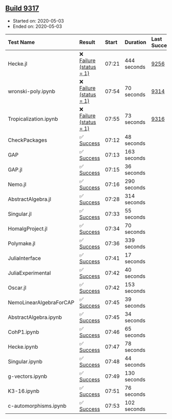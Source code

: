 ## [Build 9317](https://oscarci.mathematik.uni-kl.de/job/oscar/9317/)

* Started on: 2020-05-03
* Ended on: 2020-05-03

| Test Name    | Result | Start | Duration | Last Success | First Failure |
|:-------------|:-------|:------|:---------|:-------------|:--------------|
| Hecke.jl | ❌ [Failure (status = 1)](https://oscarci.mathematik.uni-kl.de/job/oscar/9317/artifact/logs/build-9317/Hecke.jl.log) | 07:21 | 444 seconds | [9256](https://oscarci.mathematik.uni-kl.de/job/oscar/9256/) | [9257](https://oscarci.mathematik.uni-kl.de/job/oscar/9257/) |
| wronski-poly.ipynb | ❌ [Failure (status = 1)](https://oscarci.mathematik.uni-kl.de/job/oscar/9317/artifact/logs/build-9317/wronski-poly.ipynb.log) | 07:54 | 70 seconds | [9314](https://oscarci.mathematik.uni-kl.de/job/oscar/9314/) | [9315](https://oscarci.mathematik.uni-kl.de/job/oscar/9315/) |
| Tropicalization.ipynb | ❌ [Failure (status = 1)](https://oscarci.mathematik.uni-kl.de/job/oscar/9317/artifact/logs/build-9317/Tropicalization.ipynb.log) | 07:55 | 73 seconds | [9316](https://oscarci.mathematik.uni-kl.de/job/oscar/9316/) | [9317](https://oscarci.mathematik.uni-kl.de/job/oscar/9317/) |
| CheckPackages | ✅ [Success](https://oscarci.mathematik.uni-kl.de/job/oscar/9317/artifact/logs/build-9317/CheckPackages.log) | 07:12 | 48 seconds |  |  |
| GAP | ✅ [Success](https://oscarci.mathematik.uni-kl.de/job/oscar/9317/artifact/logs/build-9317/GAP.log) | 07:13 | 163 seconds |  |  |
| GAP.jl | ✅ [Success](https://oscarci.mathematik.uni-kl.de/job/oscar/9317/artifact/logs/build-9317/GAP.jl.log) | 07:15 | 36 seconds |  |  |
| Nemo.jl | ✅ [Success](https://oscarci.mathematik.uni-kl.de/job/oscar/9317/artifact/logs/build-9317/Nemo.jl.log) | 07:16 | 290 seconds |  |  |
| AbstractAlgebra.jl | ✅ [Success](https://oscarci.mathematik.uni-kl.de/job/oscar/9317/artifact/logs/build-9317/AbstractAlgebra.jl.log) | 07:28 | 314 seconds |  |  |
| Singular.jl | ✅ [Success](https://oscarci.mathematik.uni-kl.de/job/oscar/9317/artifact/logs/build-9317/Singular.jl.log) | 07:33 | 55 seconds |  |  |
| HomalgProject.jl | ✅ [Success](https://oscarci.mathematik.uni-kl.de/job/oscar/9317/artifact/logs/build-9317/HomalgProject.jl.log) | 07:34 | 70 seconds |  |  |
| Polymake.jl | ✅ [Success](https://oscarci.mathematik.uni-kl.de/job/oscar/9317/artifact/logs/build-9317/Polymake.jl.log) | 07:36 | 339 seconds |  |  |
| JuliaInterface | ✅ [Success](https://oscarci.mathematik.uni-kl.de/job/oscar/9317/artifact/logs/build-9317/JuliaInterface.log) | 07:41 | 17 seconds |  |  |
| JuliaExperimental | ✅ [Success](https://oscarci.mathematik.uni-kl.de/job/oscar/9317/artifact/logs/build-9317/JuliaExperimental.log) | 07:42 | 40 seconds |  |  |
| Oscar.jl | ✅ [Success](https://oscarci.mathematik.uni-kl.de/job/oscar/9317/artifact/logs/build-9317/Oscar.jl.log) | 07:42 | 153 seconds |  |  |
| NemoLinearAlgebraForCAP | ✅ [Success](https://oscarci.mathematik.uni-kl.de/job/oscar/9317/artifact/logs/build-9317/NemoLinearAlgebraForCAP.log) | 07:45 | 39 seconds |  |  |
| AbstractAlgebra.ipynb | ✅ [Success](https://oscarci.mathematik.uni-kl.de/job/oscar/9317/artifact/logs/build-9317/AbstractAlgebra.ipynb.log) | 07:45 | 34 seconds |  |  |
| CohP1.ipynb | ✅ [Success](https://oscarci.mathematik.uni-kl.de/job/oscar/9317/artifact/logs/build-9317/CohP1.ipynb.log) | 07:46 | 65 seconds |  |  |
| Hecke.ipynb | ✅ [Success](https://oscarci.mathematik.uni-kl.de/job/oscar/9317/artifact/logs/build-9317/Hecke.ipynb.log) | 07:47 | 78 seconds |  |  |
| Singular.ipynb | ✅ [Success](https://oscarci.mathematik.uni-kl.de/job/oscar/9317/artifact/logs/build-9317/Singular.ipynb.log) | 07:48 | 44 seconds |  |  |
| g-vectors.ipynb | ✅ [Success](https://oscarci.mathematik.uni-kl.de/job/oscar/9317/artifact/logs/build-9317/g-vectors.ipynb.log) | 07:49 | 130 seconds |  |  |
| K3-16.ipynb | ✅ [Success](https://oscarci.mathematik.uni-kl.de/job/oscar/9317/artifact/logs/build-9317/K3-16.ipynb.log) | 07:51 | 76 seconds |  |  |
| c-automorphisms.ipynb | ✅ [Success](https://oscarci.mathematik.uni-kl.de/job/oscar/9317/artifact/logs/build-9317/c-automorphisms.ipynb.log) | 07:53 | 102 seconds |  |  |
